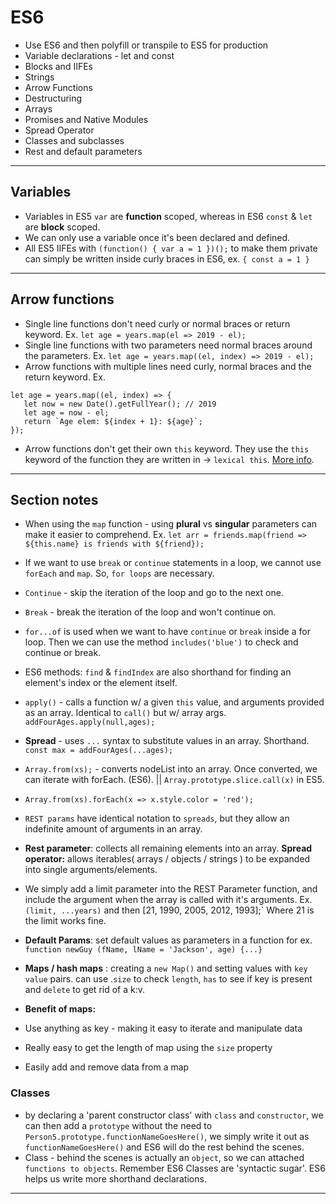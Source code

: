 # ES6

* Use ES6 and then polyfill or transpile to ES5 for production
* Variable declarations - let and const
* Blocks and IIFEs
* Strings
* Arrow Functions
* Destructuring
* Arrays
* Promises and Native Modules
* Spread Operator
* Classes and subclasses
* Rest and default parameters

-----

## Variables

* Variables in ES5 `var` are **function** scoped, whereas in ES6 `const` & `let` are **block** scoped.
* We can only use a variable once it's been declared and defined.
* All ES5 IIFEs with `(function() { var a = 1 })();` to make them private can simply be written inside curly braces in ES6, ex. `{ const a = 1 }`

-----

 ## Arrow functions

 * Single line functions don't need curly or normal braces or return keyword. Ex. `let age = years.map(el => 2019 - el);`
 * Single line functions with two parameters need normal braces around the parameters. Ex. `let age = years.map((el, index) => 2019 - el);`
 * Arrow functions with multiple lines need curly, normal braces and the return keyword. Ex.

 ```
let age = years.map((el, index) => {
    let now = new Date().getFullYear(); // 2019
    let age = now - el;
    return `Age elem: ${index + 1}: ${age}`;
});
 ```
* Arrow functions don't get their own `this` keyword. They use the `this` keyword of the function they are written in &rarr; `lexical this`. [More info](https://hackernoon.com/javascript-es6-arrow-functions-and-lexical-this-f2a3e2a5e8c4).

-----

## Section notes

* When using the `map` function - using **plural** vs **singular** parameters can make it easier to comprehend. Ex. `let arr = friends.map(friend => ${this.name} is friends with ${friend});`

* If we want to use `break` or `continue` statements in a loop, we cannot use `forEach` and `map`. So, `for loops` are necessary.
* `Continue` - skip the iteration of the loop and go to the next one.
* `Break` - break the iteration of the loop and won't continue on.
* `for...of` is used when we want to have `continue` or `break` inside a for loop. Then we can use the method `includes('blue')` to check and continue or break.
* ES6 methods: `find` & `findIndex` are also shorthand for finding an element's index or the element itself.
* `apply()` - calls a function w/ a given `this` value, and arguments provided as an array. Identical to `call()` but w/ array args. `addFourAges.apply(null,ages);`
* **Spread** - uses `...` syntax to substitute values in an array. Shorthand. `const max = addFourAges(...ages);`
* `Array.from(xs);` - converts nodeList into an array. Once converted, we can iterate with forEach. (ES6). || `Array.prototype.slice.call(x)` in ES5.
* `Array.from(xs).forEach(x => x.style.color = 'red');`
* `REST params` have identical notation to `spreads`, but they allow an indefinite amount of arguments in an array.
* **Rest parameter**: collects all remaining elements into an array. **Spread operator:** allows iterables( arrays / objects / strings ) to be expanded into single arguments/elements.
* We simply add a limit parameter into the  REST Parameter function, and include the argument when the array is called with it's arguments. Ex. `(limit, ...years)` and then [21, 1990, 2005, 2012, 1993];` Where 21 is the limit works fine.

* **Default Params**: set default values as parameters in a function for ex. `function newGuy (fName, lName = 'Jackson', age) {...}`

* **Maps / hash maps** : creating a `new Map()` and setting values with `key value` pairs. can use .`size` to check `length`, `has` to see if key is present and `delete` to get rid of a k:v.
* **Benefit of maps:**
* Use anything as key - making it easy to iterate and manipulate data
* Really easy to get the length of map using the `size` property
* Easily add and remove data from a map

### Classes

* by declaring a 'parent constructor class' with `class` and `constructor`, we can then add a `prototype` without the need to `Person5.prototype.functionNameGoesHere()`, we simply write it out as `functionNameGoesHere()` and ES6 will do the rest behind the scenes.
* Class - behind the scenes is actually an `object`, so we can attached `functions to objects`. Remember ES6 Classes are 'syntactic sugar'. ES6 helps us write more shorthand declarations.

-----
